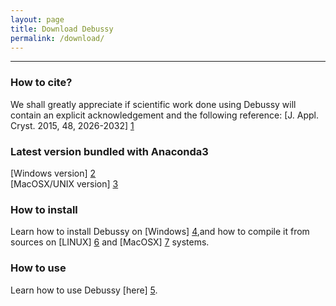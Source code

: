 ```yaml
---
layout: page
title: Download Debussy
permalink: /download/
---
```


---

### How to cite?
We shall greatly appreciate if scientific work done using Debussy will contain an explicit acknowledgement and the following reference:
[J. Appl. Cryst. 2015, 48, 2026-2032] [1]


### Latest version bundled with Anaconda3
[Windows version] [2] <br>
[MacOSX/UNIX version] [3] <br>


### How to install
Learn how to install Debussy on [Windows] [4],and how to compile it from sources on [LINUX] [6] and [MacOSX] [7] systems.


### How to use
Learn how to use Debussy [here] [5].


[1]: <https://doi.org/10.1107/S1600576715020488> "DEBUSSY 2.0: the new release"
[2]: <https://github.com/DeByeUSerSYstem/DEBUSSY_v2.2-WINDOWS>
[3]: <https://github.com/DeByeUSerSYstem/DEBUSSY_v2.2-UNIX>
[4]: <https://github.com/DeByeUSerSYstem/DEBUSSY_v2.2-WINDOWS/blob/main/How2install/Programs_Installation_64bit_Windows.pdf> 
[5]: <https://debyeusersystem.github.io/getting-started/> "Getting Started"
[6]: <https://github.com/DeByeUSerSYstem/DEBUSSY_v2.2-UNIX/blob/main/How2install/Compiling_UNIX_with_Anaconda.pdf>
[7]: <https://github.com/DeByeUSerSYstem/DEBUSSY_v2.2-UNIX/blob/main/How2install/Programs_Installation_MacOSX.pdf>
